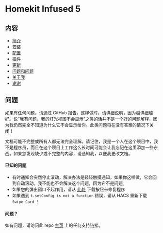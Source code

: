 # Homekit Infused 5

## 内容
- [简介](index.md)
- [安装](installation.md)
- [配置](configuration.md)
- [插件](addons.md)
- [更新](updates.md)
- [问题和问题](issues.md)
- [关于我](about.md)
- [谢谢](thanks.md)

## 问题
如果有任何问题，请通过 GitHub 报告。这样做时，请详细说明，因为越详细越好。说“我有问题，我的灯光视图不会显示”之类的话并不是一个好的问题解释，因为我仍然完全不知道为什么它不会显示给你。此类问题将在没有答案的情况下关闭！

文档可能不完整或所有人都无法完全理解。请记住，我是一个人在这个项目中，我不是程序员，而且在这个项目上工作这么长时间可能会让我忘记在这里添加一些东西。如果您发现缺少或不完整的内容，请通知我，以便我更改文档。

#### 已知的问题
  - 有时通知会突然停止滚动，解决办法是轻轻触摸通知，如果你这样做，它会回到自动滚动。我不能也不会解决这个问题，因为它不是问题。
  - 如果您的弹出窗口不起作用，请从 [此处](fixes/) 下载按钮卡修复程序
  - 如果遇到 `t.setConfig is not a function` 错误，请从 HACS 重新下载 `Swipe Card` ！

#### 问题？
如有问题，请访问此 repo [主页](https://github.com/jimz011/homekit-infused) 上的任何支持链接。
